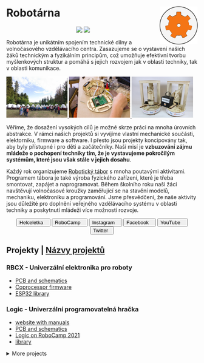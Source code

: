 <!--- title --->
# Robotárna <a href="https://helceletka.cz/robotarna/"><img align="right" src="https://raw.githubusercontent.com/RoboticsBrno/.github/main/img/ozubeni-okraje.png" width="100" /></a>

<div align="center">
<a href = "https://github.com/RoboticsBrno/.github/blob/main/profile/README.md"><img src="https://img.shields.io/badge/lang-en-green.svg"></a>
<a href="https://hits.seeyoufarm.com"><img src="https://hits.seeyoufarm.com/api/count/incr/badge.svg?url=https%3A%2F%2Fgithub.com%2FRoboticsBrno&count_bg=%2379C83D&title_bg=%23555555&icon=github.svg&icon_color=%23E7E7E7&title=views&edge_flat=true"/></a>
</div>

<!--- readme --->
Robotárna je unikátním spojením technické dílny a volnočasového vzdělávacího centra.
Zasazujeme se o vystavení našich žáků technickým a fyzikálním principům, což umožňuje efektivní tvorbu myšlenkových struktur a pomáhá s jejich rozvojem jak v oblasti techniky, tak v oblasti komunikace.

<!--- images --->
<div>
	<a href="https://robotickytabor.cz/" target="_blank">
		<img src="https://raw.githubusercontent.com/RoboticsBrno/.github/main/img/0091.jpg" width="32%" />
	</a>
	<a href="https://robotka.robotickytabor.cz/" target="_blank">
	<img src="https://raw.githubusercontent.com/RoboticsBrno/.github/main/img/0042.jpg" width="32%" />
	</a>
	<a href="https://roboruka.robotickytabor.cz/" target="_blank">
		<img src="https://raw.githubusercontent.com/RoboticsBrno/.github/main/img/roboruka.jpg" width="32%" />
	</a>
</div>

<!--- readme --->
Věříme, že dosažení vysokých cílů je možné skrze práci na mnoha úrovních abstrakce. 
V rámci našich projektů si vyvíjíme vlastní mechanické součásti, elektorniku, firmware a software. I přesto jsou projekty koncipovány tak, aby byly přístupné i pro děti a začátečníky.
Naší misí je **vzbuzování zájmu mládeže o pochopení techniky tím, že je vystavujeme pokročilým systémům, které jsou však stále v jejich dosahu**.


Každý rok organizujeme [Robotický tábor](https://robotickytabor.cz/) s mnoha poutavými aktivitami. Programem tábora je také výroba fyzického zařízení, které je třeba smontovat, zapájet a naprogramovat.
Během školního roku naši žáci navštěvují volnočasové kroužky zaměřující se na stavění modelů, mechaniku, elektroniku a programování.
Jsme přesvědčeni, že naše aktivity jsou důležité pro doplnění veřejného vzdělávacího systému v oblasti techniky a poskytnutí mládeži více možností rozvoje.

<!--- contacts --->
<div align="center">
<a href="https://helceletka.cz/robotarna/"><button>Helceletka&nbsp;&nbsp;&nbsp;</button></a>
<a href="https://robotickytabor.cz/"><button>RoboCamp&nbsp;&nbsp;&nbsp;</button></a>
<a href="https://www.instagram.com/_robotarna_/"><button>Instagram&nbsp;&nbsp;&nbsp;</button></a>
<a href="https://www.facebook.com/robotarna"><button>Facebook&nbsp;&nbsp;&nbsp;</button></a>
<a href="https://www.youtube.com/@robotikabrno-robotarnaasps2392"><button>YouTube&nbsp;&nbsp;&nbsp;</button></a>
<a href="https://twitter.com/RobotikaBrno"><button>Twitter&nbsp;&nbsp;</button></a>

</div>

<!--- projects --->

## Projekty | [Názvy projektů](../PROJECT_NAMING.md)

### RBCX - Univerzální elektronika pro roboty
- [PCB and schematics](https://github.com/RoboticsBrno/RB3204-RBCX)
- [Coprocessor firmware](https://github.com/RoboticsBrno/RB3204-RBCX-coproc-comm)
- [ESP32 library](https://github.com/RoboticsBrno/RB3204-RBCX-library)

### Logic - Univerzální programovatelná hračka
- [website with manuals](https://logic.robotickytabor.cz/)
- [PCB and schematics](https://github.com/RoboticsBrno/RB3205-Logic)
- [Logic on RoboCamp 2021](https://2021.robotickytabor.cz/logic)
- [library](https://github.com/RoboticsBrno/Logic_library)

<details >
  <summary>More projects</summary>

### Robotka - Robot building kit for RoboCamp
- [website with manuals](https://robotka.robotickytabor.cz/)
- [library](https://github.com/RoboticsBrno/RB3204-RBCX-Robotka-library/tree/master)
- [code examples](https://github.com/RoboticsBrno/robotka-examples)

### RoboRuka - Robotic arm for RoboCamp
- [website with manuals](https://roboruka.robotickytabor.cz/)
- [library](https://github.com/RoboticsBrno/RB3201-RBControl-Roboruka-library)
- [code examples](https://github.com/RoboticsBrno/roboruka-examples)

### Semafor - Traffic light gadget for outdoor games
- [PCB and FW](https://github.com/RoboticsBrno/semafor)

### MicroJuice - Power supply extension for MicroBit
- [MicroBit manuals for RoboCamp 2022](https://2022.robotickytabor.cz/microbit/)
- [PCB and schematics](https://github.com/RoboticsBrno/RB0010-Microjuice)

### ALKS - Arduino learning kit starter
- [PCB and schematics](https://github.com/RoboticsBrno/ArduinoLearningKitStarter)
- [library](https://github.com/RoboticsBrno/ArduinoLearningKitStarter-library)
- [manual](https://github.com/RoboticsBrno/ArduinoLearningKitStarter/wiki)

### RBGridUI - Grid-based UI for ESP32
- [UI designer web app](https://roboticsbrno.github.io/Esp32-RBGridUI-Designer)
- [RBGridUI - library](https://github.com/RoboticsBrno/Esp32-RBGridUI)
- [RBController Android app](https://play.google.com/store/apps/details?id=com.tassadar.rbcontroller)
</details>
